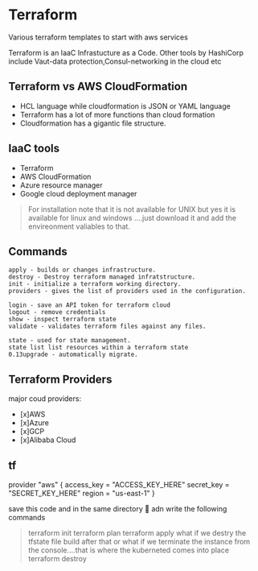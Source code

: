 # Terraform
Various terraform templates to start with aws services

Terraform is an IaaC Infrastucture as a Code.
Other tools by HashiCorp include Vaut-data protection,Consul-networking in the cloud etc

## Terraform vs AWS CloudFormation
* HCL language while cloudformation is JSON or YAML language
* Terraform has a lot of more functions than cloud formation
* Cloudformation has a gigantic file structure.

## IaaC tools
* Terraform
* AWS CloudFormation
* Azure resource manager
* Google cloud deployment manager

> For installation note that it is not available for UNIX but yes it is available for linux and windows ....just download it and add the envireonment valiables to that.

## Commands
```
apply - builds or changes infrastructure.
destroy - Destroy terraform managed infratstructure.
init - initialize a terraform working directory.
providers - gives the list of providers used in the configuration.
```
```
login - save an API token for terraform cloud
logout - remove credentials
show - inspect terraform state
validate - validates terraform files against any files.
```
```
state - used for state management.
state list list resources within a terraform state
0.13upgrade - automatically migrate.
```
## Terraform Providers
major coud providers:
- [x]AWS
- [x]Azure
- [x]GCP
- [x]Alibaba Cloud
## tf
provider "aws" {
  access_key = "ACCESS_KEY_HERE"
  secret_key = "SECRET_KEY_HERE"
  region     = "us-east-1"
}

save this code and in the same directory :file_folder: adn write the following commands
>terraform init
>terraform plan
>terraform apply
what if we destry the tfstate file build after that or what if we terminate the instance from the console....that is where the kuberneted comes into place
>terraform destroy












